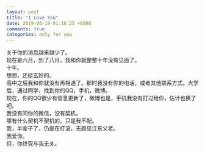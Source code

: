 ```yaml
---
layout: post
title: "I Love You"
date: 2019-06-19 01:16:25 +0800
comments: true
categories: only for you
---
```

关于你的消息越来越少了。  
现在是六月，到了八月，我和你就整整十年没有见面了。  
十年。  
想想，还挺玄妙的。  
高中之后我和你就没有再相遇了。那时我没有你的电话，或者其他联系方式。大学后，通过同学，找到你的QQ，手机，微博。  
现在，你的QQ很少有信息更新了，微博也是，手机我没有打过给你，估计也换了吧。  
我没有问你的微信，没有契机。  
哪有什么契机不契机的，只是我不配。  
我，半辈子了，仍是在打滚，无颜见江东父老。  
我爱你。  
但，你终究与我无关。
